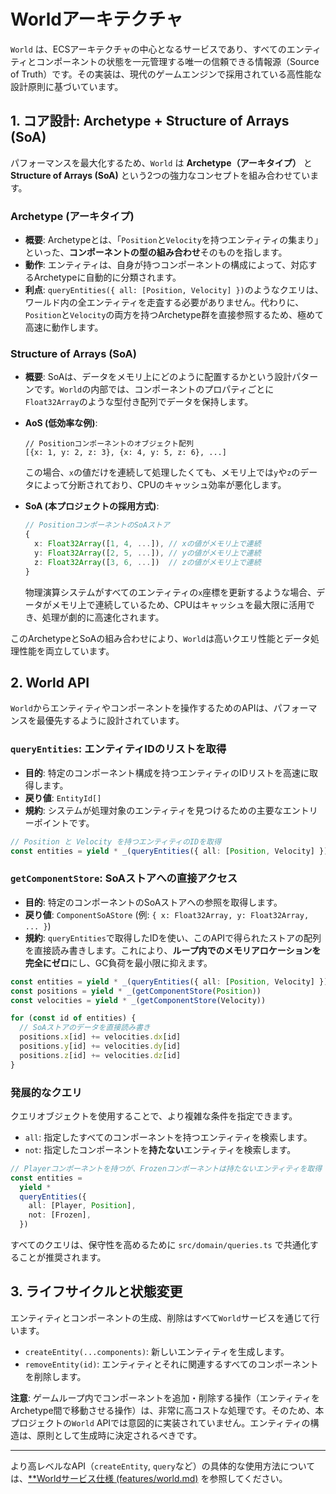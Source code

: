 # Worldアーキテクチャ

`World` は、ECSアーキテクチャの中心となるサービスであり、すべてのエンティティとコンポーネントの状態を一元管理する唯一の信頼できる情報源（Source of Truth）です。その実装は、現代のゲームエンジンで採用されている高性能な設計原則に基づいています。

## 1. コア設計: Archetype + Structure of Arrays (SoA)

パフォーマンスを最大化するため、`World` は **Archetype（アーキタイプ）** と **Structure of Arrays (SoA)** という2つの強力なコンセプトを組み合わせています。

### Archetype (アーキタイプ)

- **概要**: Archetypeとは、「`Position`と`Velocity`を持つエンティティの集まり」といった、**コンポーネントの型の組み合わせ**そのものを指します。
- **動作**: エンティティは、自身が持つコンポーネントの構成によって、対応するArchetypeに自動的に分類されます。
- **利点**: `queryEntities({ all: [Position, Velocity] })`のようなクエリは、ワールド内の全エンティティを走査する必要がありません。代わりに、`Position`と`Velocity`の両方を持つArchetype群を直接参照するため、極めて高速に動作します。

### Structure of Arrays (SoA)

- **概要**: SoAは、データをメモリ上にどのように配置するかという設計パターンです。`World`の内部では、コンポーネントのプロパティごとに`Float32Array`のような型付き配列でデータを保持します。

- **AoS (低効率な例)**:

  ```
  // Positionコンポーネントのオブジェクト配列
  [{x: 1, y: 2, z: 3}, {x: 4, y: 5, z: 6}, ...]
  ```

  この場合、`x`の値だけを連続して処理したくても、メモリ上では`y`や`z`のデータによって分断されており、CPUのキャッシュ効率が悪化します。

- **SoA (本プロジェクトの採用方式)**:
  ```typescript
  // PositionコンポーネントのSoAストア
  {
    x: Float32Array([1, 4, ...]), // xの値がメモリ上で連続
    y: Float32Array([2, 5, ...]), // yの値がメモリ上で連続
    z: Float32Array([3, 6, ...])  // zの値がメモリ上で連続
  }
  ```
  物理演算システムがすべてのエンティティの`x`座標を更新するような場合、データがメモリ上で連続しているため、CPUはキャッシュを最大限に活用でき、処理が劇的に高速化されます。

このArchetypeとSoAの組み合わせにより、`World`は高いクエリ性能とデータ処理性能を両立しています。

## 2. World API

`World`からエンティティやコンポーネントを操作するためのAPIは、パフォーマンスを最優先するように設計されています。

### `queryEntities`: エンティティIDのリストを取得

- **目的**: 特定のコンポーネント構成を持つエンティティのIDリストを高速に取得します。
- **戻り値**: `EntityId[]`
- **規約**: システムが処理対象のエンティティを見つけるための主要なエントリーポイントです。

```typescript
// Position と Velocity を持つエンティティのIDを取得
const entities = yield * _(queryEntities({ all: [Position, Velocity] }))
```

### `getComponentStore`: SoAストアへの直接アクセス

- **目的**: 特定のコンポーネントのSoAストアへの参照を取得します。
- **戻り値**: `ComponentSoAStore` (例: `{ x: Float32Array, y: Float32Array, ... }`)
- **規約**: `queryEntities`で取得したIDを使い、このAPIで得られたストアの配列を直接読み書きします。これにより、**ループ内でのメモリアロケーションを完全にゼロ**にし、GC負荷を最小限に抑えます。

```typescript
const entities = yield * _(queryEntities({ all: [Position, Velocity] }))
const positions = yield * _(getComponentStore(Position))
const velocities = yield * _(getComponentStore(Velocity))

for (const id of entities) {
  // SoAストアのデータを直接読み書き
  positions.x[id] += velocities.dx[id]
  positions.y[id] += velocities.dy[id]
  positions.z[id] += velocities.dz[id]
}
```

### 発展的なクエリ

クエリオブジェクトを使用することで、より複雑な条件を指定できます。

- `all`: 指定したすべてのコンポーネントを持つエンティティを検索します。
- `not`: 指定したコンポーネントを**持たない**エンティティを検索します。

```typescript
// Playerコンポーネントを持つが、Frozenコンポーネントは持たないエンティティを取得
const entities =
  yield *
  queryEntities({
    all: [Player, Position],
    not: [Frozen],
  })
```

すべてのクエリは、保守性を高めるために `src/domain/queries.ts` で共通化することが推奨されます。

## 3. ライフサイクルと状態変更

エンティティとコンポーネントの生成、削除はすべて`World`サービスを通じて行います。

- `createEntity(...components)`: 新しいエンティティを生成します。
- `removeEntity(id)`: エンティティとそれに関連するすべてのコンポーネントを削除します。

**注意**:
ゲームループ内でコンポーネントを追加・削除する操作（エンティティをArchetype間で移動させる操作）は、非常に高コストな処理です。そのため、本プロジェクトの`World` APIでは意図的に実装されていません。エンティティの構造は、原則として生成時に決定されるべきです。

---

より高レベルなAPI（`createEntity`, `query`など）の具体的な使用方法については、[\*\*Worldサービス仕様 (features/world.md)](./../features/world.md) を参照してください。
